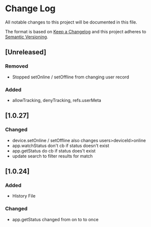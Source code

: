# Change Log
All notable changes to this project will be documented in this file.

The format is based on [Keep a Changelog](http://keepachangelog.com/)
and this project adheres to [Semantic Versioning](http://semver.org/).

## [Unreleased]
### Removed
- Stopped setOnline / setOffline from changing user record
### Added 
- allowTracking, denyTracking, refs.userMeta

## [1.0.27]
### Changed
- device.setOnline / setOffline also changes users>deviceId>online
- app.watchStatus don't cb if status doesn't exist
- app.getStatus do cb if status does't exist
- update search to filter results for match

## [1.0.24]
### Added
- History File

### Changed
- app.getStatus changed from on to to once
